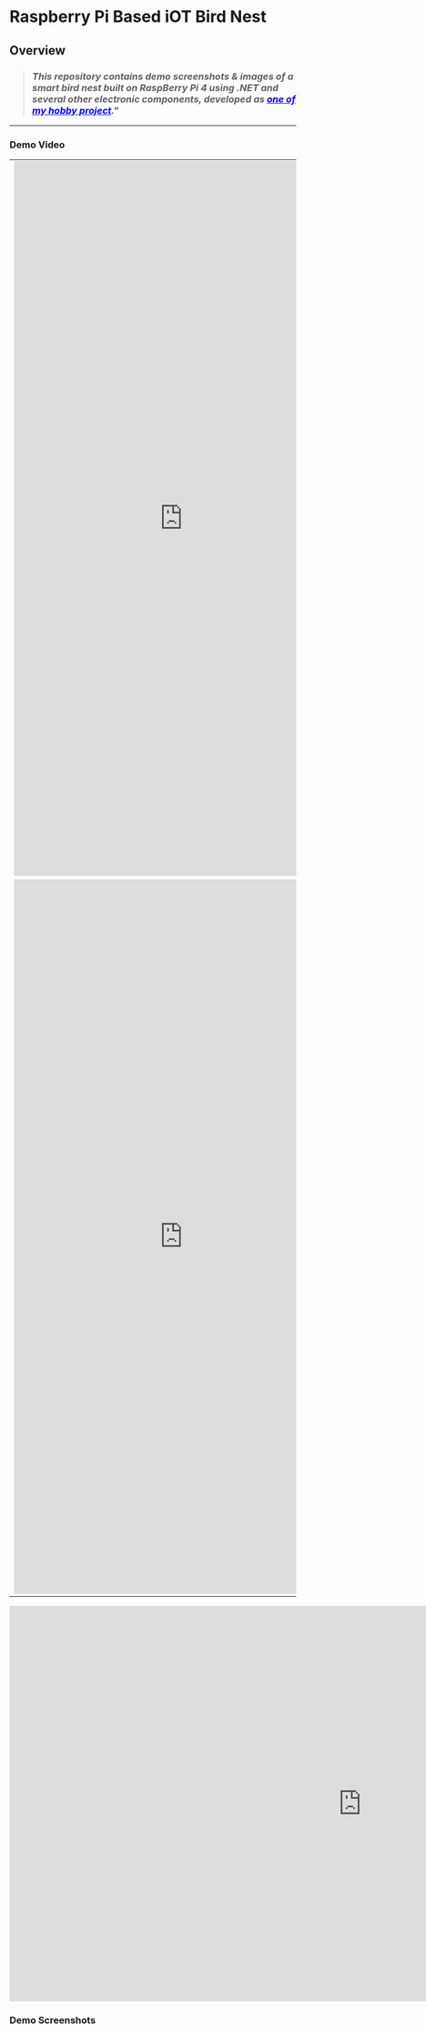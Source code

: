 # Raspberry Pi Based iOT Bird Nest

## Overview
> ### _This repository contains demo screenshots & images of a smart bird nest built on RaspBerry Pi 4 using .NET and several other electronic components, developed as <font color="blue"><u>one of my hobby project</u></font>."_

<hr/>

### Demo Video
<table>
  <tr>
    <td>
      <iframe width="592" height="1256" src="https://www.youtube.com/embed/Ix4U5UgCtrs" title="Demo" frameborder="0" allow="accelerometer; autoplay; clipboard-write; encrypted-media; gyroscope; picture-in-picture; web-share" referrerpolicy="strict-origin-when-cross-origin"></iframe>
    </td>
    <td>
      <iframe width="592" height="1256" src="https://youtube.com/shorts/ppIQEReU6Ds" title="Demo" frameborder="0" allow="accelerometer; autoplay; clipboard-write; encrypted-media; gyroscope; picture-in-picture; web-share" referrerpolicy="strict-origin-when-cross-origin"></iframe>
    </td>
    <td>
      <iframe width="592" height="1256" src="https://www.youtube.com/shorts/HP6PGgSumwA" title="Demo" frameborder="0" allow="accelerometer; autoplay; clipboard-write; encrypted-media; gyroscope; picture-in-picture; web-share" referrerpolicy="strict-origin-when-cross-origin"></iframe>
    </td>
  </tr>
  <td>
      <iframe width="592" height="1256" src="https://youtube.com/shorts/FvEIrqS9ZBI" title="Demo" frameborder="0" allow="accelerometer; autoplay; clipboard-write; encrypted-media; gyroscope; picture-in-picture; web-share" referrerpolicy="strict-origin-when-cross-origin"></iframe>
    </td>
  </tr>
</table>

<iframe width="1236" height="695" src="https://www.youtube.com/embed/q41VcPXi6RA" title="birdee" frameborder="0" allow="accelerometer; autoplay; clipboard-write; encrypted-media; gyroscope; picture-in-picture; web-share" referrerpolicy="strict-origin-when-cross-origin" allowfullscreen></iframe>

### Demo Screenshots
